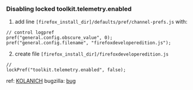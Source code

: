 ### Disabling locked toolkit.telemetry.enabled
1. add line `[firefox_install_dir]/defaults/pref/channel-prefs.js` with:
```
// control logpref
pref("general.config.obscure_value", 0);
pref("general.config.filename", "firefoxdeveloperedition.js");
```

2. create file `[firefox_install_dir]/firefoxdeveloperedition.js` 
```
//
lockPref("toolkit.telemetry.enabled", false);
```

ref: [KOLANICH](https://github.com/The-OP/Fox/issues/156)
bugzilla: [bug](https://bugzilla.mozilla.org/show_bug.cgi?id=1422689)
